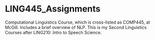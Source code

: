 # LING445_Assignments
Computational Linguistics Course, which is cross-listed as COMP445, at McGill. Includes a brief overview of NLP. This is my Second Linguistics Courses after LING210: Intro to Speech Science.
